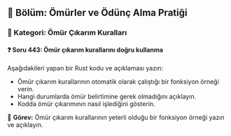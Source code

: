 ## 📘 Bölüm: Ömürler ve Ödünç Alma Pratiği  
### 🔹 Kategori: Ömür Çıkarım Kuralları  
#### ❓ Soru 443: Ömür çıkarım kurallarını doğru kullanma

Aşağıdakileri yapan bir Rust kodu ve açıklaması yazın:

- Ömür çıkarım kurallarının otomatik olarak çalıştığı bir fonksiyon örneği verin.
- Hangi durumlarda ömür belirtimine gerek olmadığını açıklayın.
- Kodda ömür çıkarımının nasıl işlediğini gösterin.

🔧 **Görev:** Ömür çıkarım kurallarının yeterli olduğu bir fonksiyon örneği yazın ve açıklayın.
